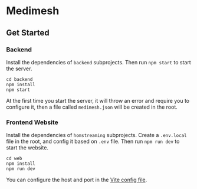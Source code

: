 # Medimesh

## Get Started

### Backend

Install the dependencies of `backend` subprojects.
Then run `npm start` to start the server.

```shell
cd backend
npm install
npm start
```

At the first time you start the server,
it will throw an error and require you to configure it,
then a file called `medimesh.json` will be created in the root.

### Frontend Website

Install the dependencies of `homstreaming` subprojects.
Create a `.env.local` file in the root, and config it based on `.env` file.
Then run `npm run dev` to start the website.

```shell
cd web
npm install
npm run dev
```

You can configure the host and port in the [Vite config file](/web/vite.config.js).
